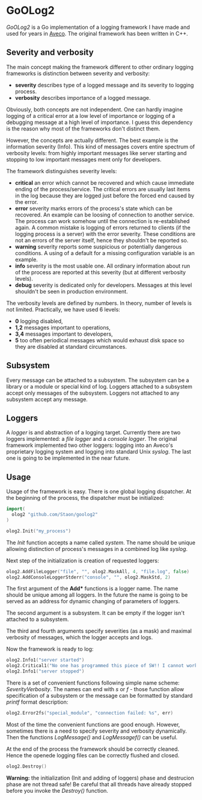 # GoOLog2

_GoOLog2_ is a Go implementation of a logging framework I have made
and used for years in [Aveco](http://www.aveco.com/). The original
framework has been written in C++.

## Severity and verbosity

The main concept making the framework different to other ordinary logging
frameworks is distinction between severity and verbosity:

* __severity__ describes type of a logged message and its severity to
  logging process.
* __verbosity__ describes importance of a logged message.

Obviously, both concepts are not independent. One can hardly imagine
logging of a critical error at a low level of importance or
logging of a debugging message at a high level of importance.
I guess this dependency is the reason why most of the frameworks don't
distinct them.

However, the concepts are actually different. The best example is
the information severity (Info). This kind of messages covers entire
spectrum of verbosity levels: from highly important messages like server
starting and stopping to low important messages ment only for developers.

The framework distinguishes severity levels:

* __critical__ an error which cannot be recovered and which cause immediate
  ending of the process/service. The critical errors are usually last
  items in the log because they are logged just before the forced end
  caused by the error.
* __error__ severity marks errors of the process's state which can be
  recovered. An example can be loosing of connection to another service.
  The process can work somehow until the connection is re-established again.
  A common mistake is logging of errors returned to clients (if the logging
  process is a server) with the error severity. These conditions are not
  an errors of the server itself, hence they shouldn't be reported so.
* __warning__ severity reports some suspicious or potentially dangerous
  conditions. A using of a default for a missing configuration variable
  is an example.
* __info__ severity is the most usable one. All ordinary information about
  run of the process are reported at this severity (but at different
  verbosity levels).
* __debug__ severity is dedicated only for developers. Messages at this
  level shouldn't be seen in production environment.

The verbosity levels are defined by numbers. In theory, number of levels
is not limited. Practically, we have used 6 levels:

* __0__ logging disabled,
* __1,2__ messages important to operations,
* __3,4__ messages important to developers,
* __5__ too often periodical messages which would exhaust disk space
  so they are disabled at standard circumstances.

## Subsystem

Every message can be attached to a subsystem. The subsystem can be a library
or a module or special kind of log. Loggers attached to a subsystem accept
only messages of the subsystem. Loggers not attached to any subsystem
accept any message.

## Loggers

A _logger_ is and abstraction of a logging target. Currently there are two
loggers implemented: a _file logger_ and a _console logger_. The original
framework implemented two other loggers: logging into an Aveco's
proprietary logging system and logging into standard Unix _syslog_.
The last one is going to be implemented in the near future.

## Usage

Usage of the framework is easy. There is one global logging dispatcher.
At the beginning of the process, the dispatcher must be initialized:

```go
import(
  olog2 "github.com/Staon/goolog2"
)

olog2.Init("my_process")
```

The _Init_ function accepts a name called _system_. The name should be
unique allowing distinction of process's messages in a combined log
like _syslog_.

Next step of the initialization is creation of requested loggers:

```go
olog2.AddFileLogger("file", "", olog2.MaskAll, 4, "file.log", false)
olog2.AddConsoleLoggerStderr("console", "", olog2.MaskStd, 2)
```

The first argument of the __Add*__ functions is a logger name. The name
should be unique among all loggers. In the future the name is going to
be served as an address for dynamic changing of parameters of loggers.

The second argument is a subsystem. It can be empty if the logger
isn't attached to a subsystem.

The third and fourth arguments specify severities (as a mask) and maximal
verbosity of messages, which the logger accepts and logs.

Now the framework is ready to log:

```go
olog2.Info1("server started")
olog2.Critical1("No one has programmed this piece of SW!! I cannot work!")
olog2.Info1("server stopped") 
```
There is a set of convenient functions following simple name scheme:
_SeverityVerbosity_. The names can end with _s_ or _f_ - those
function allow specification of a subsystem or the message can be
formatted by standard _printf_ format description:

```go
olog2.Error2fs("special_module", "connection failed: %s", err)
```
Most of the time the convenient functions are good enough. However,
sometimes there is a need to specify severity and verbosity
dynamically. Then the functions _LogMessage()_ and _LogMessagef()_
can be useful.

At the end of the process the framework should be correctly cleaned. 
Hence the openede logging files can be correctly flushed and closed.

```go
olog2.Destroy()
```

__Warning:__ the initialization (Init and adding of loggers) phase and
destrucion phase are not thread safe! Be careful that all threads
have already stopped before you invoke the _Destroy()_ function.
